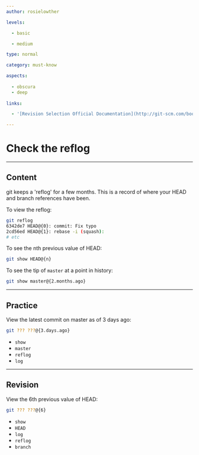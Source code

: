 ```yaml
---
author: rosielowther

levels:

  - basic

  - medium

type: normal

category: must-know

aspects:
  
  - obscura
  - deep
 
links:

  - '[Revision Selection Official Documentation](http://git-scm.com/book/en/v2/Git-Tools-Revision-Selection){website}'

---
```


# Check the reflog

---
## Content

git keeps a 'reflog' for a few months. This is a record of where your HEAD and branch references have been.

To view the reflog:
```bash
git reflog
6342de7 HEAD@{0}: commit: Fix typo
2cd56ed HEAD@{1}: rebase -i (squash):
# etc
```

To see the nth previous value of HEAD:
```bash
git show HEAD@{n}
```
To see the tip of `master` at a point in history:
```bash
git show master@{2.months.ago}
```

---
## Practice

View the latest commit on master as of 3 days ago:
```bash
git ??? ???@{3.days.ago}
```

* `show`
* `master`
* `reflog`
* `log`

---
## Revision

View the 6th previous value of HEAD:
```bash
git ??? ???@{6}
```

* `show`
* `HEAD`
* `log`
* `reflog`
* `branch`

 
 
 
